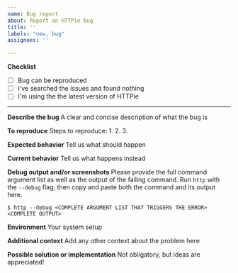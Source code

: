 ```yaml
---
name: Bug report
about: Report an HTTPie bug
title: ''
labels: "new, bug"
assignees: ''

---
```


**Checklist**

- [ ] Bug can be reproduced
- [ ] I've searched the issues and found nothing
- [ ] I'm using the the latest version of HTTPie

___

**Describe the bug**
A clear and concise description of what the bug is

**To reproduce**
Steps to reproduce:
1.
2.
3.

**Expected behavior**
Tell us what should happen

**Current behavior**
Tell us what happens instead

**Debug output and/or screenshots**
Please provide the full command argument list as well as the output of the failing command. Run `http` with the `--debug` flag, then copy and paste both the command and its output here.

```
$ http --debug <COMPLETE ARGUMENT LIST THAT TRIGGERS THE ERROR>
<COMPLETE OUTPUT>
```

**Environment**
Your system setup

**Additional context**
Add any other context about the problem here

**Possible solution or implementation**
Not obligatory, but ideas are appreciated!
